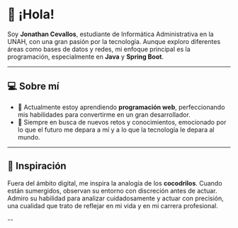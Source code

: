 # 👋 ¡Hola!

Soy **Jonathan Cevallos**, estudiante de Informática Administrativa en la UNAH, 
con una gran pasión por la tecnología. Aunque exploro diferentes áreas como bases de datos y redes, 
mi enfoque principal es la programación, especialmente en **Java** y **Spring Boot**.

---

## 💻 Sobre mí

- 🌱 Actualmente estoy aprendiendo **programación web**, perfeccionando mis habilidades para convertirme en un gran desarrollador.
- 🚀 Siempre en busca de nuevos retos y conocimientos, emocionado por lo que el futuro me depara a mí y a lo que la tecnología le depara al mundo.

---

## 🐊 Inspiración

Fuera del ámbito digital, me inspira la analogía de los **cocodrilos**. Cuando están sumergidos, observan su entorno con discreción antes de actuar. 
Admiro su habilidad para analizar cuidadosamente y actuar con precisión, una cualidad que trato de reflejar en mi vida y en mi carrera profesional.

--


